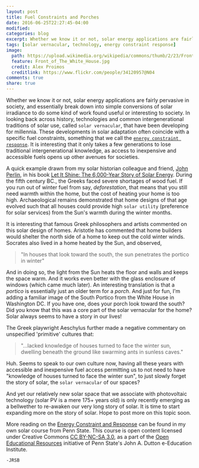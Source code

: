 ```yaml
---
layout: post
title: Fuel Constraints and Porches
date: 2016-06-25T22:27:45-04:00
modified:
categories: blog
excerpt: Whether we know it or not, solar energy applications are fairly pervasive in society, and essentially break down into simple conversions of solar irradiance to do some kind of work found useful or interesting to society. In looking back across history, technologies and common intergenerational traditions of solar use, called solar vernacular, that have been developing for millennia. These developments in solar adaptation often coincide with a specific fuel constraints, something that we call the energy constraint response.
tags: [solar vernacular, technology, energy constraint response]
image: 
  path: https://upload.wikimedia.org/wikipedia/commons/thumb/2/23/Front_of_The_White_House_%287505676818%29.jpg/640px-Front_of_The_White_House_%287505676818%29.jpg
  feature: Front_of_The_White_House.jpg
  credit: Alex Proimos 
  creditlink: https://www.flickr.com/people/34120957@N04
comments: true
share: true
---
```


Whether we know it or not, solar energy applications are fairly pervasive in society, and essentially break down into simple conversions of solar irradiance to do some kind of work found useful or interesting to society. In looking back across history, technologies and common intergenerational traditions of solar use, called `solar vernacular`, that have been developing for millennia. These developments in solar adaptation often coincide with a specific fuel constraints, something that we call the [`energy constraint response`](https://www.e-education.psu.edu/eme810/node/552). It is interesting that it only takes a few generations to lose traditional intergenerational knowledge, as access to inexpensive and accessible fuels opens up other avenues for societies.

A quick example drawn from my solar historian colleague and friend, [John Perlin](http://john-perlin.com/), in his book [Let It Shine: The 6,000-Year Story of Solar Energy](https://www.goodreads.com/book/show/16129220-let-it-shine). During the fifth century BC., the Greeks faced severe shortages of wood fuel. If you run out of winter fuel from say, *deforestation*, that means that you still need warmth within the home, but the cost of heating your home is too high. Archaeological remains demonstrated that home designs of that age evolved such that all houses could provide high `solar utility` (preference for solar services) from the Sun's warmth during the winter months. 

It is interesting that famous Greek philosophers and artists commented on this solar design of homes. Aristotle has commented that home builders would shelter the north side of a home to keep out the cold winter winds. Socrates also lived in a home heated by the Sun, and observed, 

> "In houses that look toward the south, the sun penetrates the portico in winter" 

And in doing so, the light from the Sun heats the floor and walls and keeps the space warm. And it works even better with the glass enclosure of windows (which came much later). An interesting translation is that a *portico* is essentially just an older term for a *porch*. And just for fun, I'm adding a familiar image of the South Portico from the White House in Washington DC. If you have one, does your porch look toward the south? Did you know that this was a core part of the solar vernacular for the home? Solar always seems to have a story in our lives!

The Greek playwright Aeschylus further made a negative commentary on unspecified 'primitive' cultures that:

> "...lacked knowledge of houses turned to face the winter sun, dwelling beneath the ground like swarming ants in sunless caves." 

Huh. Seems to speak to our own culture now, having all these years with accessible and inexpensive fuel access permitting us to not need to have "knowledge of houses turned to face the winter sun", to just slowly forget the story of solar, the `solar vernacular` of our spaces?

And yet our relatively new solar space that we associate with photovoltaic technology (solar PV is a mere 175+ years old) is only recently emerging as a bellwether to re-awaken our very long story of solar. It is time to start expanding more on the story of solar. Hope to post more on this topic soon.

More reading on the [Energy Constraint and Response](https://www.e-education.psu.edu/eme810/node/590) can be found in my own solar course from Penn State. This course is open content licensed under Creative Commons [CC BY-NC-SA 3.0](https://creativecommons.org/licenses/by-nc-sa/3.0/), as a part of the [Open Educational Resources](http://open.ems.psu.edu/) initiative of Penn State's John A. Dutton e-Education Institute.

`-JRSB`
